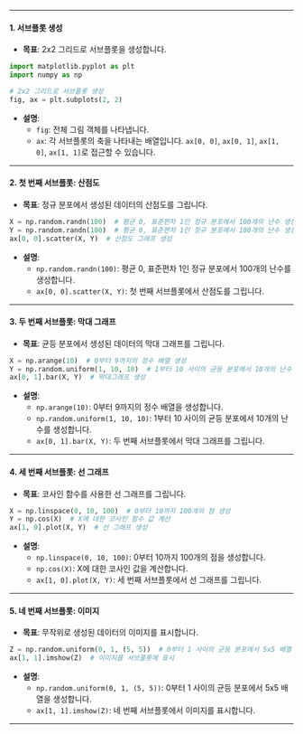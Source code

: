 
---
#### **1. 서브플롯 생성**

- **목표**: 2x2 그리드로 서브플롯을 생성합니다.

```python
import matplotlib.pyplot as plt
import numpy as np

# 2x2 그리드로 서브플롯 생성
fig, ax = plt.subplots(2, 2)
```

- **설명**:
  - `fig`: 전체 그림 객체를 나타냅니다.
  - `ax`: 각 서브플롯의 축을 나타내는 배열입니다. `ax[0, 0]`, `ax[0, 1]`, `ax[1, 0]`, `ax[1, 1]`로 접근할 수 있습니다.

---

#### **2. 첫 번째 서브플롯: 산점도**

- **목표**: 정규 분포에서 생성된 데이터의 산점도를 그립니다.

```python
X = np.random.randn(100)  # 평균 0, 표준편차 1인 정규 분포에서 100개의 난수 생성
Y = np.random.randn(100)  # 평균 0, 표준편차 1인 정규 분포에서 100개의 난수 생성
ax[0, 0].scatter(X, Y)  # 산점도 그래프 생성
```

- **설명**:
  - `np.random.randn(100)`: 평균 0, 표준편차 1인 정규 분포에서 100개의 난수를 생성합니다.
  - `ax[0, 0].scatter(X, Y)`: 첫 번째 서브플롯에서 산점도를 그립니다.

---

#### **3. 두 번째 서브플롯: 막대 그래프**

- **목표**: 균등 분포에서 생성된 데이터의 막대 그래프를 그립니다.

```python
X = np.arange(10)  # 0부터 9까지의 정수 배열 생성
Y = np.random.uniform(1, 10, 10)  # 1부터 10 사이의 균등 분포에서 10개의 난수 생성
ax[0, 1].bar(X, Y)  # 막대그래프 생성
```

- **설명**:
  - `np.arange(10)`: 0부터 9까지의 정수 배열을 생성합니다.
  - `np.random.uniform(1, 10, 10)`: 1부터 10 사이의 균등 분포에서 10개의 난수를 생성합니다.
  - `ax[0, 1].bar(X, Y)`: 두 번째 서브플롯에서 막대 그래프를 그립니다.

---

#### **4. 세 번째 서브플롯: 선 그래프**

- **목표**: 코사인 함수를 사용한 선 그래프를 그립니다.

```python
X = np.linspace(0, 10, 100)  # 0부터 10까지 100개의 점 생성
Y = np.cos(X)  # X에 대한 코사인 함수 값 계산
ax[1, 0].plot(X, Y)  # 선 그래프 생성
```

- **설명**:
  - `np.linspace(0, 10, 100)`: 0부터 10까지 100개의 점을 생성합니다.
  - `np.cos(X)`: X에 대한 코사인 값을 계산합니다.
  - `ax[1, 0].plot(X, Y)`: 세 번째 서브플롯에서 선 그래프를 그립니다.

---

#### **5. 네 번째 서브플롯: 이미지**

- **목표**: 무작위로 생성된 데이터의 이미지를 표시합니다.

```python
Z = np.random.uniform(0, 1, (5, 5))  # 0부터 1 사이의 균등 분포에서 5x5 배열 생성
ax[1, 1].imshow(Z)  # 이미지를 서브플롯에 표시
```

- **설명**:
  - `np.random.uniform(0, 1, (5, 5))`: 0부터 1 사이의 균등 분포에서 5x5 배열을 생성합니다.
  - `ax[1, 1].imshow(Z)`: 네 번째 서브플롯에서 이미지를 표시합니다.

---

